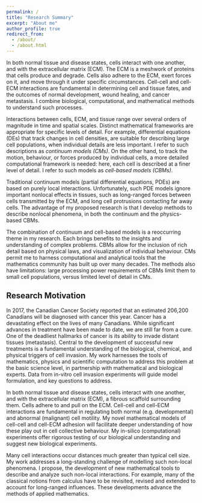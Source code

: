 ```yaml
---
permalink: /
title: "Research Summary"
excerpt: "About me"
author_profile: true
redirect_from: 
  - /about/
  - /about.html
---
```


In both normal tissue and disease states, cells interact with one another,
and with the extracellular matrix (ECM). The ECM is a meshwork
of proteins that cells produce and degrade. Cells also adhere to the ECM, exert
forces on it, and move through it under specific circumstances. Cell-cell and
cell-ECM interactions are fundamental in determining cell and tissue fates, and
the outcomes of normal development, wound healing, and cancer
metastasis. I combine biological, computational, and mathematical
methods to understand such processes.

Interactions between cells, ECM, and tissue range over several orders of
magnitude in time and spatial scales. Distinct mathematical frameworks are
appropriate for specific levels of detail. For example, differential equations
(DEs) that track changes in cell densities, are suitable for describing large
cell populations, when individual details are less important. I refer to such
descriptions as <i>continuum models (CMs)</i>. On the other hand, to track
the motion, behaviour, or forces produced by individual cells, a more detailed
computational framework is needed: here, each cell is described at a finer
level of detail. I refer to such models as <i>cell-based models (CBMs)</i>.

Traditional continuum models (partial differential equations, PDEs) are based on
purely local interactions. Unfortunately, such PDE models ignore important
nonlocal effects in tissues, such as long-ranged forces between cells
transmitted by the ECM, and long cell protrusions contacting far away cells.
The advantage of my proposed research is that I develop methods to describe
nonlocal phenomena, in both the continuum and the physics-based CBMs.

The combination of continuum and cell-based models is a reoccurring theme in my
research. Each brings benefits to the insights and understanding of complex
problems. CBMs allow for the inclusion of rich detail based on
physical laws, and visualization of individual behaviour. CMs
permit me to harness computational and analytical tools that the mathematics
community has built up over many decades. The methods also have limitations:
large processing power requirements of CBMs limit them to small cell
populations, versus limited level of detail in CMs.

Research Motivation
------------------
In 2017, the Canadian Cancer Society reported that an estimated 206,200
Canadians will be diagnosed with cancer this year. Cancer has a devastating
effect on the lives of many Canadians. While significant advances in treatment
have been made to date, we are still far from a cure. One of the deadliest
hallmarks of cancer is its ability to invade distant tissues (metastasis).
Central to the development of successful new treatments is a fundamental
understanding of the biological, chemical, and physical triggers of cell
invasion. My work harnesses the tools of mathematics, physics and scientific
computation to address this problem at the basic science level, in partnership
with mathematical and biological experts. Data from in-vitro cell invasion
experiments will guide model formulation, and key questions to address.

In both normal tissue and disease states, cells interact with one another, and
with the extracellular matrix (ECM), a fibrous scaffold surrounding them. Cells
adhere to and pull on the ECM. Cell-cell and cell-ECM interactions are
fundamental in regulating both normal (e.g. developmental) and abnormal
(malignant) cell motility. My novel mathematical models of cell-cell and
cell-ECM adhesion will facilitate deeper understanding of how these play out in
cell collective behaviour. My in-silico (computational) experiments offer
rigorous testing of our biological understanding and suggest new biological
experiments.

Many cell interactions occur distances much greater than typical cell size. My
work addresses a long-standing challenge of modelling such non-local phenomena.
I propose, the development of new mathematical tools to describe and analyze
such non-local interactions. For example, many of the classical notions from
calculus have to be revisited, revised and extended to account for long-ranged
influences. These developments advance the methods of applied mathematics.
